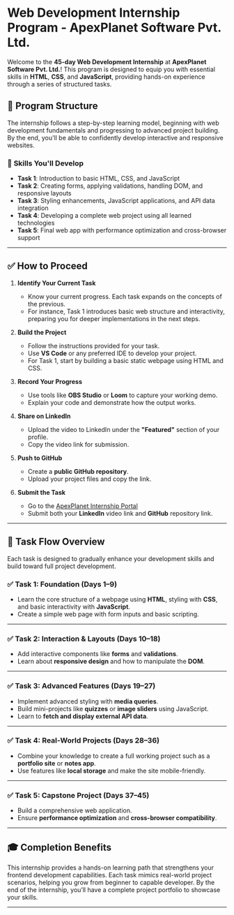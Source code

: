 # Web Development Internship Program - ApexPlanet Software Pvt. Ltd.

Welcome to the **45-day Web Development Internship** at **ApexPlanet Software Pvt. Ltd.**! This program is designed to equip you with essential skills in **HTML**, **CSS**, and **JavaScript**, providing hands-on experience through a series of structured tasks.

## 🚀 **Program Structure**

The internship follows a step-by-step learning model, beginning with web development fundamentals and progressing to advanced project building. By the end, you'll be able to confidently develop interactive and responsive websites.

### 🧩 **Skills You'll Develop**

* **Task 1**: Introduction to basic HTML, CSS, and JavaScript
* **Task 2**: Creating forms, applying validations, handling DOM, and responsive layouts
* **Task 3**: Styling enhancements, JavaScript applications, and API data integration
* **Task 4**: Developing a complete web project using all learned technologies
* **Task 5**: Final web app with performance optimization and cross-browser support

---

## ✅ **How to Proceed**

1. **Identify Your Current Task**

   * Know your current progress. Each task expands on the concepts of the previous.
   * For instance, Task 1 introduces basic web structure and interactivity, preparing you for deeper implementations in the next steps.

2. **Build the Project**

   * Follow the instructions provided for your task.
   * Use **VS Code** or any preferred IDE to develop your project.
   * For Task 1, start by building a basic static webpage using HTML and CSS.

3. **Record Your Progress**

   * Use tools like **OBS Studio** or **Loom** to capture your working demo.
   * Explain your code and demonstrate how the output works.

4. **Share on LinkedIn**

   * Upload the video to LinkedIn under the **"Featured"** section of your profile.
   * Copy the video link for submission.

5. **Push to GitHub**

   * Create a **public GitHub repository**.
   * Upload your project files and copy the link.

6. **Submit the Task**

   * Go to the [ApexPlanet Internship Portal](https://www.apexplanet.in/internship/)
   * Submit both your **LinkedIn** video link and **GitHub** repository link.

---

## 🔗 **Task Flow Overview**

Each task is designed to gradually enhance your development skills and build toward full project development.

### ✅ **Task 1: Foundation (Days 1–9)**

* Learn the core structure of a webpage using **HTML**, styling with **CSS**, and basic interactivity with **JavaScript**.
* Create a simple web page with form inputs and basic scripting.

---

### ✅ **Task 2: Interaction & Layouts (Days 10–18)**

* Add interactive components like **forms** and **validations**.
* Learn about **responsive design** and how to manipulate the **DOM**.

---

### ✅ **Task 3: Advanced Features (Days 19–27)**

* Implement advanced styling with **media queries**.
* Build mini-projects like **quizzes** or **image sliders** using JavaScript.
* Learn to **fetch and display external API data**.

---

### ✅ **Task 4: Real-World Projects (Days 28–36)**

* Combine your knowledge to create a full working project such as a **portfolio site** or **notes app**.
* Use features like **local storage** and make the site mobile-friendly.

---

### ✅ **Task 5: Capstone Project (Days 37–45)**

* Build a comprehensive web application.
* Ensure **performance optimization** and **cross-browser compatibility**.

---

## 🎓 **Completion Benefits**

This internship provides a hands-on learning path that strengthens your frontend development capabilities. Each task mimics real-world project scenarios, helping you grow from beginner to capable developer. By the end of the internship, you’ll have a complete project portfolio to showcase your skills.

---
